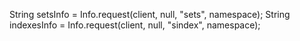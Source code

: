 String setsInfo = Info.request(client, null, "sets", namespace);
String indexesInfo = Info.request(client, null, "sindex", namespace);
